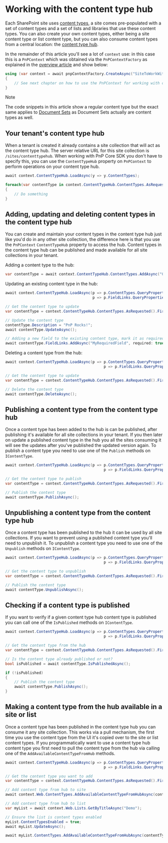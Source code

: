 # Working with the content type hub

Each SharePoint site uses [content types](https://support.microsoft.com/en-us/office/documents-and-libraries-in-sharepoint-8284da52-9092-4b45-90e1-1b7de6311c38?ui=en-US&rs=en-US&ad=US#id0eaabaaa=content_types&ID0EAACAAA=Content_types), a site comes pre-populated with a set of content types and a set of lists and libraries that use these content types. You can also create your own content types, either being a site content type or list content type, but you can also consume content types from a central location: the [content type hub](https://support.microsoft.com/en-us/office/what-s-changed-in-content-type-publishing-609399c7-5c42-4e25-aff0-b59d4aa1867f).

In the remainder of this article you'll see a lot of `context` use: in this case this is a `PnPContext` which was obtained via the `PnPContextFactory` as explained in the [overview article](readme.md) and show below:

```csharp
using (var context = await pnpContextFactory.CreateAsync("SiteToWorkWith"))
{
    // See next chapter on how to use the PnPContext for working with content types
}
```

> [!Note]
> The code snippets in this article show a regular content type but the exact same applies to [Document Sets](./contenttypes-documentsets.md) as Document Sets actually are content types as well.

## Your tenant's content type hub

When a tenant is created it already contains a site collection that will act as the content type hub. The server relative URL for this site collection is `/sites/contenttypehub`. When working with PnP Core SDK you don't have to specify this, you can use the `ContentTypeHub` property on `PnPContext` to perform operations on your content type hub.

```csharp
await context.ContentTypeHub.LoadAsync(y => y.ContentTypes);

foreach(var contentType in context.ContentTypeHub.ContentTypes.AsRequested())
{
    // Do something
}
```

## Adding, updating and deleting content types in the content type hub

You can create and maintain your content types in the content type hub just like you'd do in any other site collection, the difference here is that you use the `PnPContext` `ContentTypeHub` property to access the hub. Content types in the content type hub can be published and made available for all site collections in your tenant.

Adding a content type to the hub:

```csharp
var contentType = await context.ContentTypeHub.ContentTypes.AddAsync("0x0100302EF0D1F1DB4C4EBF58251BCCF5968F", "MyContentType");
```

Updating an existing content type in the hub:

```csharp
await context.ContentTypeHub.LoadAsync(p => p.ContentTypes.QueryProperties(p => p.Name, p => p.Description,
                                       p => p.FieldLinks.QueryProperties(p => p.Name)));

// Get the content type to update
var contentType = context.ContentTypeHub.ContentTypes.AsRequested().FirstOrDefault(p => p.Name == "MyContentType");

// Update the content type
contentType.Description = "PnP Rocks!";
await contentType.UpdateAsync();

// Adding a new field to the existing content type, mark it as required
await contentType.FieldLinks.AddAsync("MyRequiredField", required: true);
```

Deleting a content type from the hub:

```csharp
await context.ContentTypeHub.LoadAsync(p => p.ContentTypes.QueryProperties(p => p.Name, p => p.Description,
                                            p => p.FieldLinks.QueryProperties(p => p.Name)));

// Get the content type to update
var contentType = context.ContentTypeHub.ContentTypes.AsRequested().FirstOrDefault(p => p.Name == "MyContentType");

// Delete the content type
await contentType.DeleteAsync();
```

## Publishing a content type from the content type hub

Once a content type has been added to the hub is can be published, after publishing it's available for all site collections in your tenant. If you then later on update a published content type in the hub you all the sites consuming it will see the updates after you've published the updated version again. To publish a content type you need to use one of the `Publish` methods on `IContentType`.

```csharp
await context.ContentTypeHub.LoadAsync(p => p.ContentTypes.QueryProperties(p => p.Name, p => p.Description,
                                            p => p.FieldLinks.QueryProperties(p => p.Name)));

// Get the content type to publish
var contentType = context.ContentTypeHub.ContentTypes.AsRequested().FirstOrDefault(p => p.Name == "MyContentType");

// Publish the content type
await contentType.PublishAsync();
```

## Unpublishing a content type from the content type hub

Once a content type has been published to the hub it can be used by all site collections. If you want to prevent using a published content type you'll need to unpublish it. To unpublish a content type you need to use one of the `Unpublish` methods on `IContentType`.

```csharp
await context.ContentTypeHub.LoadAsync(p => p.ContentTypes.QueryProperties(p => p.Name, p => p.Description,
                                            p => p.FieldLinks.QueryProperties(p => p.Name)));

// Get the content type to unpublish
var contentType = context.ContentTypeHub.ContentTypes.AsRequested().FirstOrDefault(p => p.Name == "MyContentType");

// Publish the content type
await contentType.UnpublishAsync();
```

## Checking if a content type is published

If you want to verify if a given content type hub content type is published you can call one of the `IsPublished` methods on `IContentType`.

```csharp
await context.ContentTypeHub.LoadAsync(p => p.ContentTypes.QueryProperties(p => p.Name, p => p.Description,
                                            p => p.FieldLinks.QueryProperties(p => p.Name)));

// Get the content type from the hub
var contentType = context.ContentTypeHub.ContentTypes.AsRequested().FirstOrDefault(p => p.Name == "MyContentType");

// Is the content type already published or not?
bool isPublished = await contentType.IsPublishedAsync();

if (!isPublished)
{
    // Publish the content type
    await contentType.PublishAsync();
}
```

## Making a content type from the hub available in a site or list

Once a content type has been published in the content type hub you can consume it any site collection. This works via a pull mechanism, the first time you use the content type from the UI it's copied over to the site or list content types. If you programmatically want to use a content type hub content type you first need to pull the content type from the hub via calling one of the `AddAvailableContentTypeFromHub` methods.

```csharp
await context.ContentTypeHub.LoadAsync(p => p.ContentTypes.QueryProperties(p => p.Name, p => p.Description,
                                            p => p.FieldLinks.QueryProperties(p => p.Name)));

// Get the content type you want to add
var contentType = context.ContentTypeHub.ContentTypes.AsRequested().FirstOrDefault(p => p.Name == "MyContentType");

// Add content type from hub to site
await context.Web.ContentTypes.AddAvailableContentTypeFromHubAsync(contentType.StringId, new AddContentTypeFromHubOptions { WaitForCompletion = true });

// Add content type from hub to list
var myList = await context.Web.Lists.GetByTitleAsync("Demo");

// Ensure the list is content types enabled
myList.ContentTypesEnabled = true;
await myList.UpdateAsync();

await myList.ContentTypes.AddAvailableContentTypeFromHubAsync(contentType.StringId);
```
